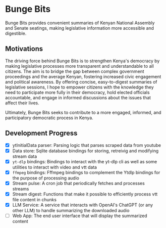 # Bunge Bits

Bunge Bits provides convenient summaries of Kenyan National Assembly and Senate seatings, making legislative information more accessible and digestible.

## Motivations

The driving force behind Bunge Bits is to strengthen Kenya's democracy by making legislative processes more transparent and understandable to all citizens. The aim is to bridge the gap between complex government proceedings and the average Kenyan, fostering increased civic engagement and political awareness. By offering concise, easy-to-digest summaries of legislative sessions, I hope to empower citizens with the knowledge they need to participate more fully in their democracy, hold elected officials accountable, and engage in informed discussions about the issues that affect their lives.

Ultimately, Bunge Bits seeks to contribute to a more engaged, informed, and participatory democratic process in Kenya.

## Development Progress

- [x] ytInitialData parser: Parsing logic that parses scraped data from youtube
- [x] Data store: Sqlite database bindings for storing, retreivig and modifying stream data
- [x] `yt-dlp` bindings: Bindings to interact with the yt-dlp cli as well as some utilities to interact with video and vtt data
- [x] `ffmpeg` bindings: Fffmpeg bindings to complement the Ytdlp bindings for the purpose of processing audio
- [x] Stream pulse: A cron job that periodically fetches and processes streams
- [x] Stream digest: Functions that make it possible to efficiently process vtt file content in chunks
- [x] LLM Service: A service that interacts with OpenAI's ChatGPT (or any other LLM) to handle summarizing the downloaded audio
- [ ] Web App: The end user interface that will display the summarized content
